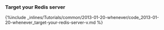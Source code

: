 

### Target your Redis server



{%include _inlines/Tutorials/common/2013-01-20-whenever/code_2013-01-20-whenever_target-your-redis-server-v.md %}




